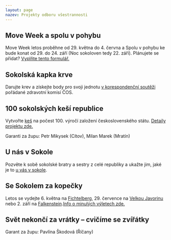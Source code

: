 ```yaml
---
layout: page
nazev: Projekty odboru všestrannosti
---
```


## Move Week a spolu v pohybu

Move Week letos proběhne od 29. května do 4. června a Spolu v pohybu ke bude konat od 29. do 24. září (Noc sokoloven tedy 22. září). Plánujete se přidat? [Vyplňte tento formulář.](https://docs.google.com/forms/d/e/1FAIpQLSe20xI4DhDvttGEZBjyTFpXACdjnx5KQaV7uYl-loeWe2oHNQ/viewform?c=0&w=1)

## Sokolská kapka krve

Darujte krev a získejte body pro svoji jednotu [v korespondenční soutěži](http://sokol.eu/obsah/5488/sokolska-kapka-krve) pořádané zdravotní komisí ČOS.

## 100 sokolských keší republice

Vytvořte [keš](https://cs.wikipedia.org/wiki/Geocaching#Cache) na počest 100. výročí založení československého státu. [Detaily projektu zde.](http://sokol.eu/obsah/5420/100-sokolskych-kesi-republice)

Garanti za župu: Petr Mikysek (Cítov), Milan Marek (Mratín)

## U nás v Sokole

Pozvěte k sobě sokolské bratry a sestry z celé republiky a ukažte jim, jaké je to [u vás v sokole](http://sokol.eu/obsah/5422/u-nas-v-sokole).

## Se Sokolem za kopečky

Letos se vydejte 6. května na [Fichtelberg](https://cs.wikipedia.org/wiki/Fichtelberg), 29. července na [Velkou Javorinu](https://cs.wikipedia.org/wiki/Velk%C3%A1_Javo%C5%99ina) nebo 2. září na [Falkenstein](https://cs.wikipedia.org/wiki/Falkenstein).[Info o minulých výletech zde.](http://sokol.eu/obsah/5421/se-sokolem-za-kopecky)

## Svět nekončí za vrátky – cvičíme se zvířátky

Garant za župu: Pavlína Škodová (Říčany)